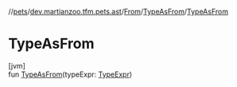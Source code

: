 //[pets](../../../../index.md)/[dev.martianzoo.tfm.pets.ast](../../index.md)/[From](../index.md)/[TypeAsFrom](index.md)/[TypeAsFrom](-type-as-from.md)

# TypeAsFrom

[jvm]\
fun [TypeAsFrom](-type-as-from.md)(typeExpr: [TypeExpr](../../-type-expr/index.md))
